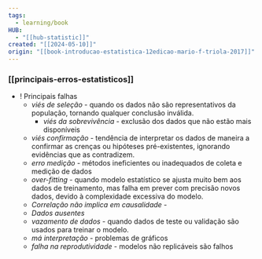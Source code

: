 ```yaml
---
tags:
  - learning/book
HUB:
  - "[[hub-statistic]]"
created: "[[2024-05-10]]"
origin: "[[book-introducao-estatistica-12edicao-mario-f-triola-2017]]"
---
```

### [[principais-erros-estatisticos]]


- ! Principais falhas
	- *viés de seleção* - quando os dados não são representativos da população, tornando qualquer conclusão inválida.
		- *viés da sobrevivência* - exclusão dos dados que não estão mais disponíveis
	- *viés confirmação* - tendência de interpretar os dados de maneira a confirmar as crenças ou hipóteses pré-existentes, ignorando evidências que as contradizem.
	- *erro medição* - métodos ineficientes ou inadequados de coleta e medição de dados
	- *over-fitting* - quando modelo estatístico se ajusta muito bem aos dados de treinamento, mas falha em prever com precisão novos dados, devido à complexidade excessiva do modelo.
	- *Correlação não implica em causalidade* - 
	- *Dados ausentes* 
	- *vazamento de dados* - quando dados de teste ou validação são usados para treinar o modelo.
	- *má interpretação* - problemas de gráficos
	- *falha na reprodutividade* - modelos não replicáveis são falhos

